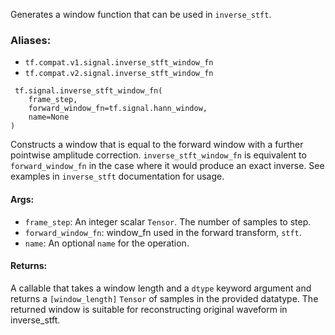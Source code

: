 Generates a window function that can be used in `inverse_stft`.
### Aliases:
- `tf.compat.v1.signal.inverse_stft_window_fn`
- `tf.compat.v2.signal.inverse_stft_window_fn`

```
 tf.signal.inverse_stft_window_fn(
    frame_step,
    forward_window_fn=tf.signal.hann_window,
    name=None
)
```
Constructs a window that is equal to the forward window with a further pointwise amplitude correction. `inverse_stft_window_fn` is equivalent to `forward_window_fn` in the case where it would produce an exact inverse.
See examples in `inverse_stft` documentation for usage.
#### Args:
- `frame_step`: An integer scalar `Tensor`. The number of samples to step.
- `forward_window_fn`: window_fn used in the forward transform, `stft`.
- `name`: An optional `name` for the operation.
#### Returns:
A callable that takes a window length and a `dtype` keyword argument and returns a `[window_length]` `Tensor` of samples in the provided datatype. The returned window is suitable for reconstructing original waveform in inverse_stft.
